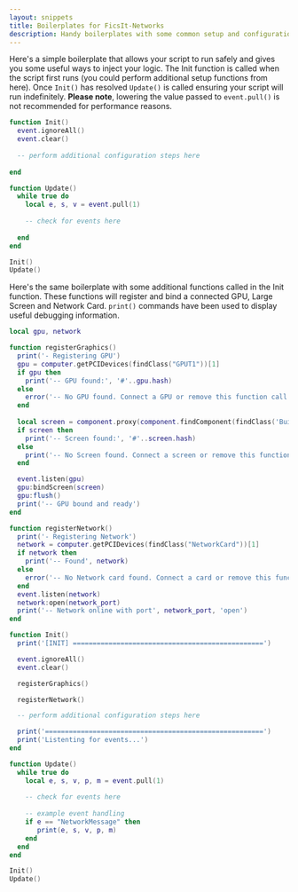 ```yaml
---
layout: snippets
title: Boilerplates for FicsIt-Networks
description: Handy boilerplates with some common setup and configuration functions to bring your graphics and network cards online
---
```


Here's a simple boilerplate that allows your script to run safely and gives you some useful ways to inject your logic. The Init function is called when the script first runs (you could perform additional setup functions from here). Once `Init()` has resolved `Update()` is called ensuring your script will run indefinitely. **Please note**, lowering the value passed to `event.pull()` is not recommended for performance reasons.

```lua
function Init()
  event.ignoreAll()
  event.clear()
  
  -- perform additional configuration steps here
  
end

function Update()
  while true do
    local e, s, v = event.pull(1)
    
    -- check for events here
   
  end
end

Init()
Update()
```

Here's the same boilerplate with some additional functions called in the Init function. These functions will register and bind a connected GPU, Large Screen and Network Card. `print()` commands have been used to display useful debugging information.

```lua
local gpu, network

function registerGraphics()
  print('- Registering GPU')
  gpu = computer.getPCIDevices(findClass("GPUT1"))[1]
  if gpu then 
    print('-- GPU found:', '#'..gpu.hash)
  else
    error('-- No GPU found. Connect a GPU or remove this function call.')
  end
  
  local screen = component.proxy(component.findComponent(findClass('Build_Screen_C')))[1]
  if screen then
    print('-- Screen found:', '#'..screen.hash)
  else
    print('-- No Screen found. Connect a screen or remove this function call')
  end

  event.listen(gpu)  
  gpu:bindScreen(screen)  
  gpu:flush()
  print('-- GPU bound and ready')
end

function registerNetwork()
  print('- Registering Network')
  network = computer.getPCIDevices(findClass("NetworkCard"))[1]
  if network then 
    print('-- Found', network)
  else
    error('-- No Network card found. Connect a card or remove this function call.')
  end
  event.listen(network)
  network:open(network_port)
  print('-- Network online with port', network_port, 'open')
end

function Init()
  print('[INIT] ================================================')

  event.ignoreAll()
  event.clear()

  registerGraphics()

  registerNetwork()

  -- perform additional configuration steps here

  print('=======================================================')
  print('Listenting for events...')
end

function Update()
  while true do
    local e, s, v, p, m = event.pull(1)
    
    -- check for events here   
    
    -- example event handling
    if e == "NetworkMessage" then
       print(e, s, v, p, m)
    end
  end
end

Init()
Update()
```
